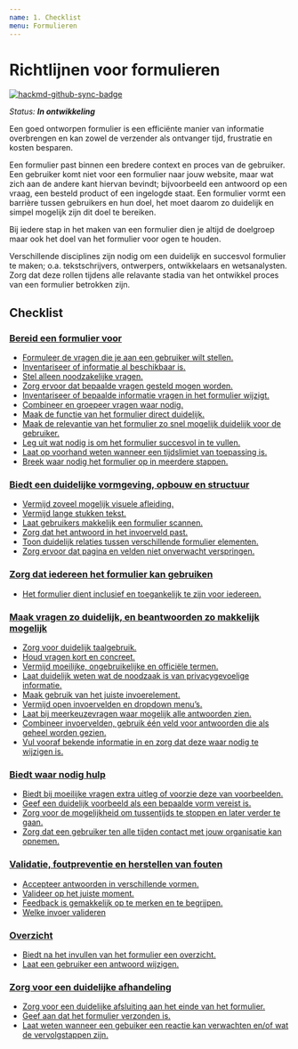 ```yaml
---
name: 1. Checklist
menu: Formulieren
---
```


# Richtlijnen voor formulieren

[![hackmd-github-sync-badge](https://hackmd.io/vXazt598Sn2t358J65D8Qg/badge)](https://hackmd.io/vXazt598Sn2t358J65D8Qg)

_Status: **In ontwikkeling**_

Een goed ontworpen formulier is een efficiënte manier van informatie overbrengen en kan zowel de verzender als ontvanger tijd, frustratie en kosten besparen. 

Een formulier past binnen een bredere context en proces van de gebruiker. Een gebruiker komt niet voor een formulier naar jouw website, maar wat zich aan de andere kant hiervan bevindt; bijvoorbeeld een antwoord op een vraag, een besteld product of een ingelogde staat. Een formulier vormt een barrière tussen gebruikers en hun doel, het moet daarom zo duidelijk en simpel mogelijk zijn dit doel te bereiken.

Bij iedere stap in het maken van een formulier dien je altijd de doelgroep maar ook het doel van het formulier voor ogen te houden.

Verschillende disciplines zijn nodig om een duidelijk en succesvol formulier te maken; o.a. tekstschrijvers, ontwerpers, ontwikkelaars en wetsanalysten. Zorg dat deze rollen tijdens alle relavante stadia van het ontwikkel proces van een formulier betrokken zijn.

## Checklist

### [Bereid een formulier voor](/patronen-formulieren-voorbereiden)

- [Formuleer de vragen die je aan een gebruiker wilt stellen.](/patronen-formulieren-voorbereiden#Formuleer-de-vragen-die-je-aan-een-gebruiker-wilt-stellen)
- [Inventariseer of informatie al beschikbaar is.](/patronen-formulieren-voorbereiden#Inventariseer-of-informatie-al-beschikbaar-is)
- [Stel alleen noodzakelijke vragen.](/patronen-formulieren-voorbereiden#Stel-alleen-noodzakelijke-vragen)
- [Zorg ervoor dat bepaalde vragen gesteld mogen worden.](/patronen-formulieren-voorbereiden#Zorg-ervoor-dat-bepaalde-vragen-gesteld-mogen-worden)
- [Inventariseer of bepaalde informatie vragen in het formulier wijzigt.](/patronen-formulieren-voorbereiden#Selectieafhankelijke-vragen)
- [Combineer en groepeer vragen waar nodig.](/patronen-formulieren-voorbereiden#Combineer-en-groepeer-vragen-waar-nodig)
- [Maak de functie van het formulier direct duidelijk.](/patronen-formulieren-voorbereiden#Maak-de-functie-van-het-formulier-direct-duidelijk)
- [Maak de relevantie van het formulier zo snel mogelijk duidelijk voor de gebruiker.](/patronen-formulieren-voorbereiden#Maak-zo-snel-mogelijk-duidelijk-of-het-formulier-relevant-is-voor-de-gebruiker)
- [Leg uit wat nodig is om het formulier succesvol in te vullen.](/patronen-formulieren-voorbereiden#Leg-uit-wat-een-gebruiker-nodig-heeft-om-het-formulier-succesvol-in-te-vullen)
- [Laat op voorhand weten wanneer een tijdslimiet van toepassing is.](/patronen-formulieren-voorbereiden#Laat-op-voorhand-weten-wanneer-een-tijdslimiet-van-toepassing-is)
- [Breek waar nodig het formulier op in meerdere stappen.](/patronen-formulieren-voorbereiden#Meerstappen-formulieren)

### [Biedt een duidelijke vormgeving, opbouw en structuur](/patronen-formulieren-vormgeving)

- [Vermijd zoveel mogelijk visuele afleiding.](/patronen-formulieren-vormgeving#Vermijd-zoveel-mogelijk-visuele-afleiding)
- [Vermijd lange stukken tekst.](/patronen-formulieren-vormgeving#Vermijd-lange-stukken-tekst)
- [Laat gebruikers makkelijk een formulier scannen.](/patronen-formulieren-vormgeving#Laat-gebruikers-makkelijk-een-formulier-scannen)
- [Zorg dat het antwoord in het invoerveld past.](/patronen-formulieren-vormgeving#Zorg-dat-het-antwoord-in-het-invoerveld-past)
- [Toon duidelijk relaties tussen verschillende formulier elementen.](/patronen-formulieren-vormgeving#Toon-duidelijk-de-relatie-tussen-verschillende-formulier-elementen)
- [Zorg ervoor dat pagina en velden niet onverwacht verspringen.](/patronen-formulieren-vormgeving#Zorg-ervoor-dat-pagina-en-velden-niet-onverwacht-verspringen)

### [Zorg dat iedereen het formulier kan gebruiken](/patronen-formulieren-toegankelijkheid)

- [Het formulier dient inclusief en toegankelijk te zijn voor iedereen.](/patronen-formulieren-toegankelijkheid)

### [Maak vragen zo duidelijk, en beantwoorden zo makkelijk mogelijk](/patronen-formulieren-questions-answers)

- [Zorg voor duidelijk taalgebruik.](/patronen-formulieren-questions-answers#Zorg-voor-duidelijk-taalgebruik)
- [Houd vragen kort en concreet.](/patronen-formulieren-questions-answers#Houd-vragen-kort-en-concreet)
- [Vermijd moeilijke, ongebruikelijke en officiële termen.](/patronen-formulieren-questions-answers#Vermijd-moeilijke-ongebruikelijke-en-offici%C3%ABle-termen)
- [Laat duidelijk weten wat de noodzaak is van privacygevoelige informatie.](/patronen-formulieren-questions-answers#Informeer-over-de-noodzaak-van-privacygevoelige-informatie)
- [Maak gebruik van het juiste invoerelement.](/patronen-formulieren-questions-answers#Maak-gebruik-van-het-juiste-invoerelement)
- [Vermijd open invoervelden en dropdown menu’s.](/patronen-formulieren-questions-answers#Vermijd-open-invoervelden-en-dropdown-menu%E2%80%99s)
- [Laat bij meerkeuzevragen waar mogelijk alle antwoorden zien.](/patronen-formulieren-questions-answers#Laat-bij-meerkeuzevragen-waar-mogelijk-alle-antwoorden-zien)
- [Combineer invoervelden, gebruik één veld voor antwoorden die als geheel worden gezien.](/patronen-formulieren-questions-answers#Combineer-invoervelden-gebruik-zo-veel-mogelijk-%C3%A9%C3%A9n-veld-voor-antwoorden-die-als-geheel-worden-gezien)
- [Vul vooraf bekende informatie in en zorg dat deze waar nodig te wijzigen is.](/patronen-formulieren-questions-answers#Vul-vooraf-bekende-informatie-in)

### [Biedt waar nodig hulp](/patronen-formulieren-help)

- [Biedt bij moeilijke vragen extra uitleg of voorzie deze van voorbeelden.](/patronen-formulieren-help#Biedt-bij-moeilijke-vragen-extra-uitleg-of-voorzie-deze-van-voorbeelden)
- [Geef een duidelijk voorbeeld als een bepaalde vorm vereist is.](/patronen-formulieren-help#Geef-een-voorbeeld-als-een-bepaalde-vorm-vereist-is)
- [Zorg voor de mogelijkheid om tussentijds te stoppen en later verder te gaan.](/patronen-formulieren-help#Zorg-voor-de-mogelijkheid-om-tussentijds-te-stoppen-en-later-verder-te-gaan)
- [Zorg dat een gebruiker ten alle tijden contact met jouw organisatie kan opnemen.](/patronen-formulieren-help#Zorg-dat-een-gebruiker-ten-alle-tijden-contact-op-kan-nemen)

### [Validatie, foutpreventie en herstellen van fouten](/patronen-formulieren-validation)

- [Accepteer antwoorden in verschillende vormen.](/patronen-formulieren-validation#Accepteer-antwoorden-in-verschillende-vormen)
- [Valideer op het juiste moment.](/patronen-formulieren-validation#Valideer-op-het-juiste-moment)
- [Feedback is gemakkelijk op te merken en te begrijpen.](/patronen-formulieren-validation#Tonen-van-feedback)
- [Welke invoer valideren](/patronen-formulieren-validation#Welke-invoer-valideren)

### [Overzicht](/patronen-formulieren-overzicht)

- [Biedt na het invullen van het formulier een overzicht.](/patronen-formulieren-overzicht#Biedt-een-overzicht-van-het-formulier)
- [Laat een gebruiker een antwoord wijzigen.](/patronen-formulieren-overzicht#Laat-een-gebruiker-een-antwoord-wijzigen)

### [Zorg voor een duidelijke afhandeling](/patronen-formulieren-afhandeling)

- [Zorg voor een duidelijke afsluiting aan het einde van het formulier.](/patronen-formulieren-afhandeling#Zorg-voor-een-duidelijke-afsluiting)
- [Geef aan dat het formulier verzonden is.](/patronen-formulieren-afhandeling#Geef-aan-dat-het-formulier-verzonden-is)
- [Laat weten wanneer een gebuiker een reactie kan verwachten en/of wat de vervolgstappen zijn.](/patronen-formulieren-afhandeling#Vervolgstappen)
